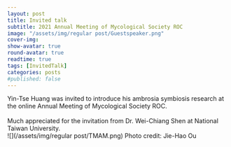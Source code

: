 ```yaml
---
layout: post
title: Invited talk
subtitle: 2021 Annual Meeting of Mycological Society ROC
image: "/assets/img/regular post/Guestspeaker.png" 
cover-img:
show-avatar: true
round-avatar: true
readtime: true
tags: [InvitedTalk]
categories: posts
#published: false
---
```


Yin-Tse Huang was invited to introduce his ambrosia symbiosis research at the online Annual Meeting of Mycological Society ROC. <br>
<br>
Much appreciated for the invitation from Dr. Wei-Chiang Shen at National Taiwan University.<br>
![](/assets/img/regular post/TMAM.png)
Photo credit: Jie-Hao Ou
